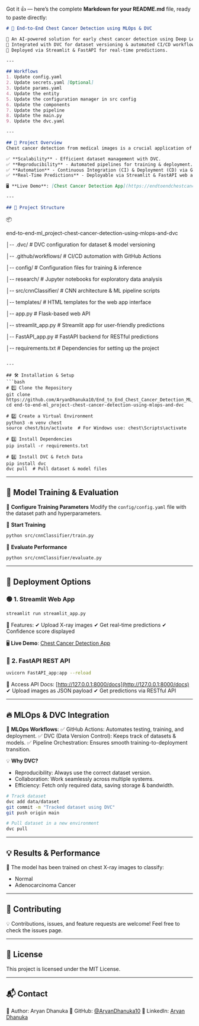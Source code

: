 Got it 👍 — here’s the complete **Markdown for your README.md** file, ready to paste directly:

```markdown
# 🚀 End-to-End Chest Cancer Detection using MLOps & DVC

🌟 An AI-powered solution for early chest cancer detection using Deep Learning and MLOps.  
📌 Integrated with DVC for dataset versioning & automated CI/CD workflows.  
🔬 Deployed via Streamlit & FastAPI for real-time predictions.  

---

## Workflows
1. Update config.yaml  
2. Update secrets.yaml [Optional]  
3. Update params.yaml  
4. Update the entity  
5. Update the configuration manager in src config  
6. Update the components  
7. Update the pipeline  
8. Update the main.py  
9. Update the dvc.yaml  

---

## 🏥 Project Overview
Chest cancer detection from medical images is a crucial application of AI in healthcare. This project follows a complete Machine Learning (ML) Lifecycle using MLOps principles and Data Version Control (DVC) to ensure:  

✅ **Scalability** - Efficient dataset management with DVC.  
✅ **Reproducibility** - Automated pipelines for training & deployment.  
✅ **Automation** - Continuous Integration (CI) & Deployment (CD) via GitHub Actions.  
✅ **Real-Time Predictions** - Deployable via Streamlit & FastAPI web apps.  

🖥 **Live Demo**: [Chest Cancer Detection App](https://endtoendchestcancerdetection-zrajzsm.streamlit.app/)  

---

## 📂 Project Structure
```

📦 

end-to-end-ml_project-chest-cancer-detection-using-mlops-and-dvc

│-- .dvc/               # DVC configuration for dataset & model versioning

│-- .github/workflows/   # CI/CD automation with GitHub Actions

│-- config/             # Configuration files for training & inference

│-- research/           # Jupyter notebooks for exploratory data analysis

│-- src/cnnClassifier/  # CNN architecture & ML pipeline scripts

│-- templates/          # HTML templates for the web app interface

│-- app.py              # Flask-based web API

│-- streamlit_app.py    # Streamlit app for user-friendly predictions

│-- FastAPI_app.py      # FastAPI backend for RESTful predictions

│-- requirements.txt    # Dependencies for setting up the project


````

---

## 🛠️ Installation & Setup
```bash
# 1️⃣ Clone the Repository
git clone https://github.com/AryanDhanuka10/End_to_End_Chest_Cancer_Detection_ML_Project_using_DVC_and_MLflow.git
cd end-to-end-ml_project-chest-cancer-detection-using-mlops-and-dvc

# 2️⃣ Create a Virtual Environment
python3 -m venv chest
source chest/bin/activate  # For Windows use: chest\Scripts\activate

# 3️⃣ Install Dependencies
pip install -r requirements.txt

# 4️⃣ Install DVC & Fetch Data
pip install dvc
dvc pull  # Pull dataset & model files
````

---

## 🎯 Model Training & Evaluation

🔵 **Configure Training Parameters**
Modify the `config/config.yaml` file with the dataset path and hyperparameters.

🔵 **Start Training**

```bash
python src/cnnClassifier/train.py
```

🔵 **Evaluate Performance**

```bash
python src/cnnClassifier/evaluate.py
```

---

## 🚀 Deployment Options

### 🟢 1. Streamlit Web App

```bash
streamlit run streamlit_app.py
```

📌 Features:
✔ Upload X-ray images
✔ Get real-time predictions
✔ Confidence score displayed

🖥 **Live Demo**: [Chest Cancer Detection App](https://endtoendchestcancerdetection-zrajzsm.streamlit.app/)

### 🔵 2. FastAPI REST API

```bash
uvicorn FastAPI_app:app --reload
```

📌 Access API Docs: [http://127.0.0.1:8000/docs](http://127.0.0.1:8000/docs)
✔ Upload images as JSON payload
✔ Get predictions via RESTful API

---

## 🔥 MLOps & DVC Integration

🚀 **MLOps Workflows**:
✅ GitHub Actions: Automates testing, training, and deployment.
✅ DVC (Data Version Control): Keeps track of datasets & models.
✅ Pipeline Orchestration: Ensures smooth training-to-deployment transition.

💡 **Why DVC?**

* Reproducibility: Always use the correct dataset version.
* Collaboration: Work seamlessly across multiple systems.
* Efficiency: Fetch only required data, saving storage & bandwidth.

```bash
# Track dataset
dvc add data/dataset
git commit -m "Tracked dataset using DVC"
git push origin main

# Pull dataset in a new environment
dvc pull
```

---

## 💡 Results & Performance

📌 The model has been trained on chest X-ray images to classify:

* Normal
* Adenocarcinoma Cancer

---

## 🤝 Contributing

💡 Contributions, issues, and feature requests are welcome!
Feel free to check the issues page.

---

## 📜 License

This project is licensed under the MIT License.

---

## 📬 Contact

📌 Author: Aryan Dhanuka
📌 GitHub: [@AryanDhanuka10](https://github.com/AryanDhanuka10)
📌 LinkedIn: [Aryan Dhanuka](https://www.linkedin.com/in/aryan-dhanuka-07b338292/)


